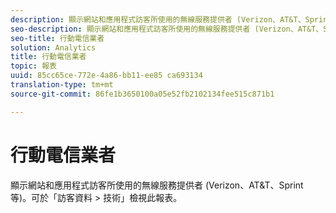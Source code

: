 ```yaml
---
description: 顯示網站和應用程式訪客所使用的無線服務提供者 (Verizon、AT&T、Sprint 等)。可於「訪客資料 > 技術」檢視此報表。
seo-description: 顯示網站和應用程式訪客所使用的無線服務提供者 (Verizon、AT&T、Sprint 等)。可於「訪客資料 > 技術」檢視此報表。
seo-title: 行動電信業者
solution: Analytics
title: 行動電信業者
topic: 報表
uuid: 85cc65ce-772e-4a86-bb11-ee85 ca693134
translation-type: tm+mt
source-git-commit: 86fe1b3650100a05e52fb2102134fee515c871b1

---
```



# 行動電信業者

顯示網站和應用程式訪客所使用的無線服務提供者 (Verizon、AT&amp;T、Sprint 等)。可於「訪客資料 &gt; 技術」檢視此報表。

